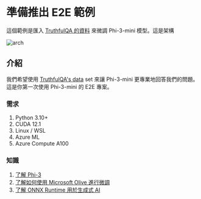 ﻿# **準備推出 E2E 範例**

這個範例是匯入 [TruthfulQA 的資料](https://github.com/sylinrl/TruthfulQA/blob/main/TruthfulQA.csv) 來微調 Phi-3-mini 模型。這是架構

![arch](../../../../imgs/06/e2e/arch.png)

## **介紹**

我們希望使用 [TruthfulQA's data](https://github.com/sylinrl/TruthfulQA/blob/main/TruthfulQA.csv) set 來讓 Phi-3-mini 更專業地回答我們的問題。這是你第一次使用 Phi-3-mini 的 E2E 專案。

### **需求**

1. Python 3.10+
2. CUDA 12.1
3. Linux / WSL
4. Azure ML
5. Azure Compute A100

### **知識**

1. [了解 Phi-3](../../../01.Introduce/Phi3Family.md)
2. [了解如何使用 Microsoft Olive 進行微調](../../../04.Fine-tuning/FineTuning_MicrosoftOlive.md)
3. [了解 ONNX Runtime 用於生成式 AI](https://github.com/microsoft/onnxruntime-genai)

